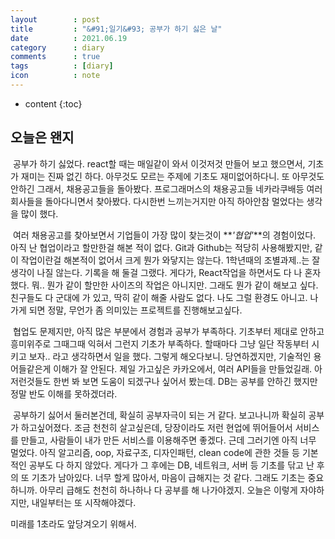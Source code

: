 ```yaml
---
layout        : post
title         : "&#91;일기&#93; 공부가 하기 싫은 날"
date          : 2021.06.19
category      : diary
comments      : true
tags          : [diary]
icon          : note
---
```


* content
{:toc}

## 오늘은 왠지

&nbsp;공부가 하기 싫었다. react할 때는 매일같이 와서 이것저것 만들어 보고 했으면서, 기초가 재미는 진짜 없긴 하다.
아무것도 모르는 주제에 기초도 재미없어하다니. 또 아무것도 안하긴 그래서, 채용공고들을 돌아봤다. 프로그래머스의 채용공고들
네카라쿠배등 여러 회사들을 돌아다니면서 찾아봤다. 다시한번 느끼는거지만 아직 하아안참 멀었다는 생각을 많이 했다.

&nbsp;여러 채용공고를 찾아보면서 기업들이 가장 많이 찾는것이 **_'협업'_**의 경험이었다. 아직 난 협업이라고 할만한걸 해본 적이 없다.
Git과 Github는 적당히 사용해봤지만, 같이 작업이란걸 해본적이 없어서 크게 뭔가 와닿지는 않는다. 1학년때의 조별과제..는 
잘 생각이 나질 않는다. 기록을 해 둘걸 그랬다.
게다가, React작업을 하면서도 다 나 혼자 했다. 뭐.. 뭔가 같이 할만한 사이즈의 작업은 아니지만. 그래도 뭔가 같이 해보고 싶다.
친구들도 다 군대에 가 있고, 딱히 같이 해줄 사람도 없다. 나도 그럴 환경도 아니고. 나가게 되면 정말, 무언가 좀 의미있는 프로젝트를 진행해보고싶다.

&nbsp;협업도 문제지만, 아직 많은 부분에서 경험과 공부가 부족하다. 기초부터 제대로 안하고 흥미위주로 그때그때 익혀서 그런지 기초가 부족하다.
할때마다 그냥 일단 작동부터 시키고 보자.. 라고 생각하면서 일을 했다. 그렇게 해오다보니. 당연하겠지만, 기술적인 용어들같은게 이해가 잘 안된다.
제일 가고싶은 카카오에서, 여러 API들을 만들었길래. 아 저런것들도 한번 봐 보면 도움이 되겠구나 싶어서 봤는데. DB는 공부를 안하긴 했지만 정말
반도 이해를 못하겠더라. 

&nbsp;공부하기 싫어서 둘러본건데, 확실히 공부자극이 되는 거 같다. 보고나니까 확실히 공부가 하고싶어졌다. 조금 천천히 살고싶은데, 당장이라도
저런 현업에 뛰어들어서 서비스를 만들고, 사람들이 내가 만든 서비스를 이용해주면 좋겠다. 근데 그러기엔 아직 너무 멀었다.
아직 알고리즘, oop, 자료구조, 디자인패턴, clean code에 관한 것들 등 기본적인 공부도 다 하지 않았다. 게다가 그 후에는 DB, 네트워크, 서버 등
기초를 닦고 난 후의 또 기초가 남아있다. 너무 할게 많아서, 마음이 급해지는 것 같다. 
그래도 기초는 중요하니까. 아무리 급해도 천천히 하나하나 다 공부를 해 나가야겠지. 오늘은 이렇게 자야하지만, 내일부터는 또 시작해야겠다.

미래를 1초라도 앞당겨오기 위해서.